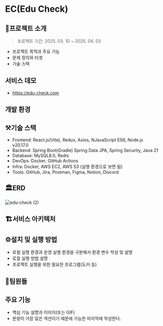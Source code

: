 # EC(Edu Check)

## 📖프로젝트 소개
> 프로젝트 기간: 2025. 03. 10 ~ 2025. 04. 03

- 프로젝트 목적과 주요 기능
- 문제 정의와 타겟
- 기술 스택

## 서비스 데모

- https://edu-check.com

## 개발 환경


## ⚒️기술 스택
- Frontend: React.js(Vite), Redux, Axios, NJavaScript ES6, Node.js v20.17.0
- Backend: Spring Boot(Gradle) Spring Data JPA, Spring Security, Java 21
- Database: MySQL8.0, Redis
- DevOps: Docker, GitHub Actions
- Infra: Docker, AWS EC2, AWS S3 (실행 환경으로 보면 됨) 
- Tools: GitHub, Jira, Postman, Figma, Notion, Discord
 

## 🏛️ERD
![edu-check (2)](https://github.com/user-attachments/assets/1635afe8-8a2a-4cb2-97e4-62bea159b7b3)



## 🏗️서비스 아키텍처



## ⚙️설치 및 실행 방법

- 로컬 실행 환경과 운영 실행 환경을 구분해서 환경 변수 작성 및 설명
- 로컬 실행 방법 설명
- 프로젝트 실행을 위한 필요한 프로그램(도커 등)

## 👶팀원들


## 주요 기능

- 핵심 기능 설명과 이미지(또는 GIF)
- 분량이 가장 많은 섹션이기 때문에 가능한 마지막에 작성한다.
